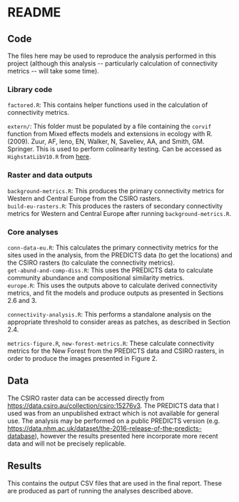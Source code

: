 # README

## Code

The files here may be used to reproduce the analysis performed in this project (although this analysis -- particularly calculation of connectivity metrics -- will take some time).

### Library code

`factored.R`: This contains helper functions used in the calculation of connectivity metrics.

`extern/`: This folder must be populated by a file containing the `corvif` function from Mixed effects models and extensions in ecology with R. (2009). Zuur, AF, Ieno, EN, Walker, N, Saveliev, AA, and Smith, GM. Springer. This is used to perform colinearity testing. Can be accessed as `HighstatLibV10.R` from [here](http://highstat.com/Book3/support/4-types-of-software-theft).

### Raster and data outputs

`background-metrics.R`: This produces the primary connectivity metrics for Western and Central Europe from the CSIRO rasters.  
`build-eu-rasters.R`: This produces the rasters of secondary connectivity metrics for Western and Central Europe after running `background-metrics.R`.

### Core analyses

`conn-data-eu.R`: This calculates the primary connectivity metrics for the sites used in the analysis, from the PREDICTS data (to get the locations) and the CSIRO rasters (to calculate the connectivity metrics).  
`get-abund-and-comp-diss.R`: This uses the PREDICTS data to calculate community abundance and compositional similarity metrics.  
`europe.R`: This uses the outputs above to calculate derived connectivity metrics, and fit the models and produce outputs as presented in Sections 2.6 and 3.

`connectivity-analysis.R`: This performs a standalone analysis on the appropriate threshold to consider areas as patches, as described in Section 2.4.

`metrics-figure.R`, `new-forest-metrics.R`: These calculate connectivity metrics for the New Forest from the PREDICTS data and CSIRO rasters, in order to produce the images presented in Figure 2.

## Data

The CSIRO raster data can be accessed directly from https://data.csiro.au/collection/csiro:15276v3. The PREDICTS data that I used was from an unpublished extract which is not available for general use. The analysis may be performed on a public PREDICTS version (e.g. https://data.nhm.ac.uk/dataset/the-2016-release-of-the-predicts-database), however the results presented here incorporate more recent data and will not be precisely replicable.

## Results

This contains the output CSV files that are used in the final report. These are produced as part of running the analyses described above.
